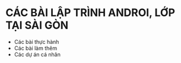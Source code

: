 # CÁC BÀI LẬP TRÌNH ANDROI, LỚP TẠI SÀI GÒN
- Các bài thực hành
- Các bài làm thêm
- Các dự án cá nhân
